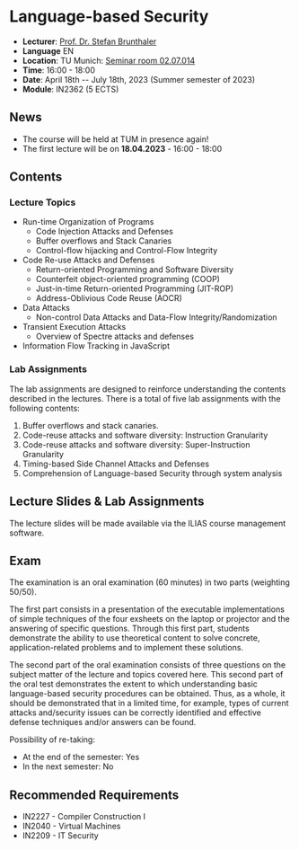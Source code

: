 # Language-based Security
- **Lecturer**: [Prof. Dr. Stefan Brunthaler](https://www.unibw.de/ucsrl-en/staff/univ-prof-dr-stefan-brunthaler)
- **Language** EN
- **Location**: TU Munich: [Seminar room 02.07.014](https://nav.tum.de/room/5607.02.014)
- **Time**: 16:00 - 18:00
- **Date**: April 18th -- July 18th, 2023 (Summer semester of 2023)
- **Module**: IN2362 (5 ECTS)

## News
- The course will be held at TUM in presence again!
- The first lecture will be on **18.04.2023** - 16:00 - 18:00

## Contents

### Lecture Topics
- Run-time Organization of Programs
  - Code Injection Attacks and Defenses
  - Buffer overflows and Stack Canaries
  - Control-flow hijacking and Control-Flow Integrity
- Code Re-use Attacks and Defenses
  - Return-oriented Programming and Software Diversity
  - Counterfeit object-oriented programming (COOP)
  - Just-in-time Return-oriented Programming (JIT-ROP)
  - Address-Oblivious Code Reuse (AOCR)
- Data Attacks
  - Non-control Data Attacks and Data-Flow Integrity/Randomization
- Transient Execution Attacks
  - Overview of Spectre attacks and defenses
- Information Flow Tracking in JavaScript


### Lab Assignments
The lab assignments are designed to reinforce understanding the contents described in the lectures.
There is a total of five lab assignments with the following contents:
1. Buffer overflows and stack canaries.
2. Code-reuse attacks and software diversity: Instruction Granularity
3. Code-reuse attacks and software diversity: Super-Instruction Granularity
4. Timing-based Side Channel Attacks and Defenses
5. Comprehension of Language-based Security through system analysis


## Lecture Slides & Lab Assignments
The lecture slides will be made available via the ILIAS course management software.

## Exam
The examination is an oral examination (60 minutes) in two parts (weighting 50/50).

The first part consists in a presentation of the executable implementations
of simple techniques of the four exsheets on the laptop or projector and the
answering of specific questions. Through this first part, students
demonstrate the ability to use theoretical content to solve concrete,
application-related problems and to implement these solutions.

The second part of the oral examination consists of three questions
on the subject matter of the lecture and topics covered here.
This second part of the oral test demonstrates the extent to which understanding basic
language-based security procedures can be obtained.
Thus, as a whole, it should be demonstrated that in a limited time,
for example, types of current attacks and/security issues can be correctly identified
and effective defense techniques and/or answers can be found.

Possibility of re-taking:

- At the end of the semester: Yes
- In the next semester: No

## Recommended Requirements
- IN2227 - Compiler Construction I
- IN2040 - Virtual Machines
- IN2209 - IT Security
